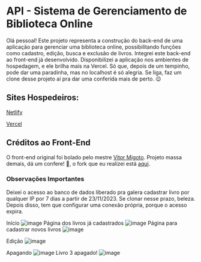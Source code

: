 # API - Sistema de Gerenciamento de Biblioteca Online
Olá pessoal! Este projeto representa a construção do back-end de uma aplicação para gerenciar uma biblioteca online, possibilitando funções como cadastro, edição, busca e exclusão de livros. Integrei este back-end ao front-end já desenvolvido.
Disponibilizei a aplicação nos ambientes de hospedagem, e ele brilha mais na Vercel. Só que, depois de um tempinho, pode dar uma paradinha, mas no localhost é só alegria. Se liga, faz um clone desse projeto aí pra dar uma conferida mais de perto. 😉

## Sites Hospedeiros:
[Netlify](https://projeto-react-dnc.vercel.app/livros)

[Vercel](https://verdant-cheesecake-46b7fb.netlify.app/)

## Créditos ao Front-End
O front-end original foi bolado pelo mestre [Vitor Migoto](https://github.com/vitormigoto/projeto-react-dnc). Projeto massa demais, dá um confere! 👊, o fork que eu realizei está [aqui](https://github.com/MatheusNascimento99/projeto-react-dnc).


### Observações Importantes 
Deixei o acesso ao banco de dados liberado pra galera cadastrar livro por qualquer IP por 7 dias a partir de 23/11/2023. Se clonar nesse prazo, beleza. Depois disso, tem que configurar uma conexão própria, porque o acesso expira.



Início
![image](https://github.com/MatheusNascimento99/Api/assets/139829100/d1db41af-5956-45a8-b012-901567a97317)
Página dos livros já cadastrados
![image](https://github.com/MatheusNascimento99/Api/assets/139829100/6332547a-c113-45dd-beb8-8999e57f799f)
Página para cadastrar novos livros
![image](https://github.com/MatheusNascimento99/Api/assets/139829100/52186685-2960-4630-934e-651157fd13f6)

Edição
![image](https://github.com/MatheusNascimento99/Api/assets/139829100/6825be0a-2160-49f1-9d35-4b01de70d2e8)

Apagando
![image](https://github.com/MatheusNascimento99/Api/assets/139829100/700ff66f-25c1-4dd6-aa96-e4570748166f)
Livro 3 apagado!
![image](https://github.com/MatheusNascimento99/Api/assets/139829100/bc89c83e-f5cb-4033-9c51-6039b719273a)






